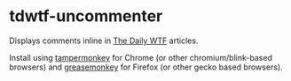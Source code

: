 tdwtf-uncommenter
=================

Displays comments inline in [The Daily WTF](http://thedailywtf.com) articles.

Install using [tampermonkey](http://tampermonkey.net/) for Chrome (or other chromium/blink-based browsers) and [greasemonkey](https://www.google.com/url?sa=t&rct=j&q=&esrc=s&source=web&cd=1&cad=rja&ved=0CC4QFjAA&url=https%3A%2F%2Faddons.mozilla.org%2Fen-US%2Ffirefox%2Faddon%2Fgreasemonkey%2F&ei=qRWeUo3lDJHzoAS784LwAQ&usg=AFQjCNFSNcJkvg7X1Ip12Eo9sGqXx7SLQA&sig2=FFnQ9DLOS8FUOO7Hxk-sfQ&bvm=bv.57155469,d.cGU) for Firefox (or other gecko based browsers).
